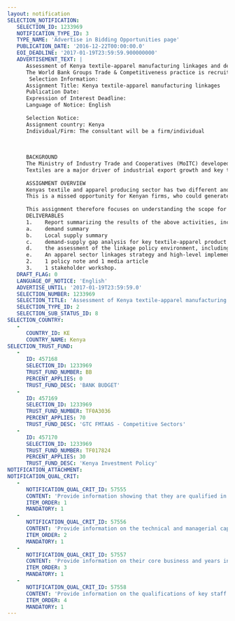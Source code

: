 ```yaml
---
layout: notification
SELECTION_NOTIFICATION: 
   SELECTION_ID: 1233969
   NOTIFICATION_TYPE_ID: 3
   TYPE_NAME: 'Advertise in Bidding Opportunities page'
   PUBLICATION_DATE: '2016-12-22T00:00:00.0'
   EOI_DEADLINE: '2017-01-19T23:59:59.900000000'
   ADVERTISEMENT_TEXT: |
      Assessment of Kenya textile-apparel manufacturing linkages and development of linkage strategy
      The World Bank Groups Trade & Competitiveness practice is recruiting a short-term consultant to undertake an assessment of linkages in the textile-apparel sector in Kenya and develop a strategy and implementation plan to enhance linkages. The individual/firm must have technical experience in foreign direct investment, SME development and competitiveness.  
       Selection Information:
      Assignment Title: Kenya textile-apparel manufacturing linkages 
      Publication Date: 
      Expression of Interest Deadline: 
      Language of Notice: English
      
      Selection Notice:
      Assignment country: Kenya 
      Individual/Firm: The consultant will be a firm/individual 
      
      
      
      BACKGROUND
      The Ministry of Industry Trade and Cooperatives (MoITC) developed the Kenya Industrial Transformation Program (KITP) whose aim is to drive Kenya towards becoming a primary industrial hub for Africa through targeted sector specific interventions.  To support the implementation of KITP, the Trade and Competitiveness Global Practice (T&C GP) of the World Bank Group is currently implementing targeted interventions to foster competitiveness. These interventions include a focus on Clothing Textiles and Apparel (CTA), and in particular on businesses in export processing zones (EPZ) and in upcoming special economic zones (SEZs).
      Textiles are a major driver of industrial export growth and key to Kenyas ambition of becoming an industrial hub in Africa. Since the institution of the AGOA agreement, Kenya textile and apparel exports have grown to USD 415 million accounting for 30% of industrial growth over the past 5 years. The CTA value chain has huge potential for growth and job creation as evidenced by the recently concluded CTA value chain analytics undertaken jointly by T&C GP and MoITC.
      
      ASSIGNMENT OVERVIEW
      Kenyas textile and apparel producing sector has two different and largely separate groups: producers who manufacture for the local and regional market; and firms that manufacture for export, many of which are foreign-owned enterprises. However, despite a relatively mature local textile-apparel sector, there are few linkages between the local sector and the larger export-focused firms, with the majority of the large exporters inputs coming from outside of Kenya. 
      This is a missed opportunity for Kenyan firms, who could generate business and jobs by linking into the larger exporting firms. 
      
      This assignment therefore focuses on understanding the scope for increasing the linkages between the local economy and Kenyas apparel exporters, developing a clear strategy for closing the gap between apparel exporters demand and the ability of local suppliers to meet it. The study will have a special focus on the existing EPZs and large FDI in this sector to identify actions to encourage the development of linkages with the domestic sector/SMEs in the CTA value chain and anchor FDI in Kenyas zones.
      DELIVERABLES
      1.	Report summarizing the results of the above activities, including:
      a.	demand summary
      b.	Local supply summary
      c.	demand-supply gap analysis for key textile-apparel product clusters 
      d.	the assessment of the linkage policy environment, including zones-related policies
      e.	An apparel sector linkages strategy and high-level implementation plan
      2.	1 policy note and 1 media article
      3.	1 stakeholder workshop.
   DRAFT_FLAG: 0
   LANGUAGE_OF_NOTICE: 'English'
   ADVERTISE_UNTIL: '2017-01-19T23:59:59.0'
   SELECTION_NUMBER: 1233969
   SELECTION_TITLE: 'Assessment of Kenya textile-apparel manufacturing linkages and development of linkage strategy'
   SELECTION_TYPE_ID: 2
   SELECTION_SUB_STATUS_ID: 8
SELECTION_COUNTRY: 
   - 
      COUNTRY_ID: KE
      COUNTRY_NAME: Kenya
SELECTION_TRUST_FUND: 
   - 
      ID: 457168
      SELECTION_ID: 1233969
      TRUST_FUND_NUMBER: BB
      PERCENT_APPLIES: 0
      TRUST_FUND_DESC: 'BANK BUDGET'
   - 
      ID: 457169
      SELECTION_ID: 1233969
      TRUST_FUND_NUMBER: TF0A3036
      PERCENT_APPLIES: 70
      TRUST_FUND_DESC: 'GTC FMTAAS - Competitive Sectors'
   - 
      ID: 457170
      SELECTION_ID: 1233969
      TRUST_FUND_NUMBER: TF017824
      PERCENT_APPLIES: 30
      TRUST_FUND_DESC: 'Kenya Investment Policy'
NOTIFICATION_ATTACHMENT: 
NOTIFICATION_QUAL_CRIT: 
   - 
      NOTIFICATION_QUAL_CRIT_ID: 57555
      CONTENT: 'Provide information showing that they are qualified in the field of the assignment.'
      ITEM_ORDER: 1
      MANDATORY: 1
   - 
      NOTIFICATION_QUAL_CRIT_ID: 57556
      CONTENT: 'Provide information on the technical and managerial capabilities of the firm.'
      ITEM_ORDER: 2
      MANDATORY: 1
   - 
      NOTIFICATION_QUAL_CRIT_ID: 57557
      CONTENT: 'Provide information on their core business and years in business.'
      ITEM_ORDER: 3
      MANDATORY: 1
   - 
      NOTIFICATION_QUAL_CRIT_ID: 57558
      CONTENT: 'Provide information on the qualifications of key staff.'
      ITEM_ORDER: 4
      MANDATORY: 1
---
```

